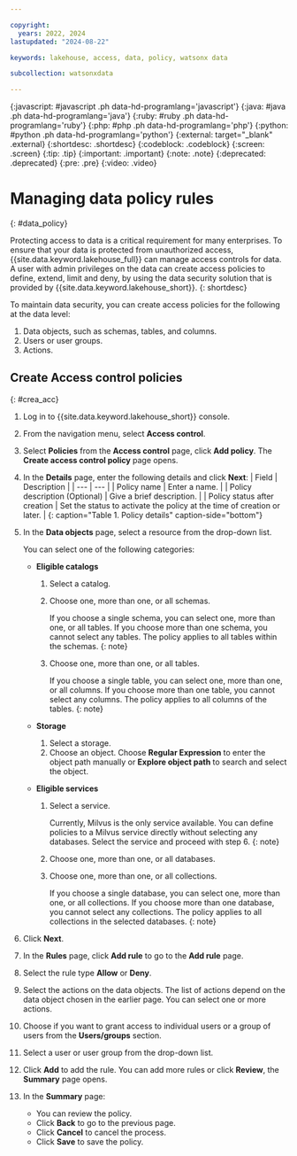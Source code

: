 ```yaml
---

copyright:
  years: 2022, 2024
lastupdated: "2024-08-22"

keywords: lakehouse, access, data, policy, watsonx data

subcollection: watsonxdata

---
```


{:javascript: #javascript .ph data-hd-programlang='javascript'}
{:java: #java .ph data-hd-programlang='java'}
{:ruby: #ruby .ph data-hd-programlang='ruby'}
{:php: #php .ph data-hd-programlang='php'}
{:python: #python .ph data-hd-programlang='python'}
{:external: target="_blank" .external}
{:shortdesc: .shortdesc}
{:codeblock: .codeblock}
{:screen: .screen}
{:tip: .tip}
{:important: .important}
{:note: .note}
{:deprecated: .deprecated}
{:pre: .pre}
{:video: .video}

# Managing data policy rules
{: #data_policy}

Protecting access to data is a critical requirement for many enterprises. To ensure that your data is protected from unauthorized access, {{site.data.keyword.lakehouse_full}} can manage access controls for data. A user with admin privileges on the data can create access policies to define, extend, limit and deny, by using the data security solution that is provided by {{site.data.keyword.lakehouse_short}}.
{: shortdesc}

To maintain data security, you can create access policies for the following at the data level:

1. Data objects, such as schemas, tables, and columns.
2. Users or user groups.
3. Actions.

## Create Access control policies
{: #crea_acc}

1. Log in to {{site.data.keyword.lakehouse_short}} console.
1. From the navigation menu, select **Access control**.
1. Select **Policies** from the **Access control** page, click **Add policy**. The **Create access control policy** page opens.
1. In the **Details** page, enter the following details and click **Next**:
   | Field | Description |
   | --- | --- |
   | Policy name | Enter a name. |
   | Policy description (Optional) | Give a brief description. |
   | Policy status after creation | Set the status to activate the policy at the time of creation or later. |
   {: caption="Table 1. Policy details" caption-side="bottom"}

1. In the **Data objects** page, select a resource from the drop-down list.

   You can select one of the following categories:
   - **Eligible catalogs**

     1. Select a catalog.
     1. Choose one, more than one, or all schemas.

        If you choose a single schema, you can select one, more than one, or all tables. If you choose more than one schema, you cannot select any tables. The policy applies to all tables within the schemas.
        {: note}

     1. Choose one, more than one, or all tables.

        If you choose a single table, you can select one, more than one, or all columns. If you choose more than one table, you cannot select any columns. The policy applies to all columns of the tables.
        {: note}

   - **Storage**

     1. Select a storage.
     1. Choose an object. Choose **Regular Expression** to enter the object path manually or **Explore object path** to search and select the object.

   - **Eligible services**

     1. Select a service.

        Currently, Milvus is the only service available. You can define policies to a Milvus service directly without selecting any databases. Select the service and proceed with step 6.
        {: note}

     1. Choose one, more than one, or all databases.
     1. Choose one, more than one, or all collections.

        If you choose a single database, you can select one, more than one, or all collections. If you choose more than one database, you cannot select any collections. The policy applies to all collections in the selected databases.
        {: note}

1. Click **Next**.
1. In the **Rules** page, click **Add rule** to go to the **Add rule** page.
1. Select the rule type **Allow** or **Deny**.
1. Select the actions on the data objects. The list of actions depend on the data object chosen in the earlier page. You can select one or more actions.
1. Choose if you want to grant access to individual users or a group of users from the **Users/groups** section.
1. Select a user or user group from the drop-down list.
1. Click **Add** to add the rule. You can add more rules or click **Review**, the **Summary** page opens.
1. In the **Summary** page:
   - You can review the policy.
   - Click **Back** to go to the previous page.
   - Click **Cancel** to cancel the process.
   - Click **Save** to save the policy.
